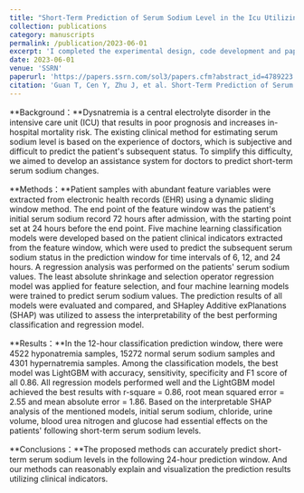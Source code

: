 ```yaml
---
title: "Short-Term Prediction of Serum Sodium Level in the Icu Utilizing Interpretable Machine Learning"
collection: publications
category: manuscripts
permalink: /publication/2023-06-01
excerpt: 'I completed the experimental design, code development and paper writing.'
date: 2023-06-01
venue: 'SSRN'
paperurl: 'https://papers.ssrn.com/sol3/papers.cfm?abstract_id=4789223'
citation: 'Guan T, Cen Y, Zhu J, et al. Short-Term Prediction of Serum Sodium Level in the Icu Utilizing Interpretable Machine Learning[J]. Available at SSRN 4789223.'
---
```


**Background：**Dysnatremia is a central electrolyte disorder in the intensive care unit (ICU) that results in poor prognosis and increases in-hospital mortality risk. The existing clinical method for estimating serum sodium level is based on the experience of doctors, which is subjective and difficult to predict the patient's subsequent status. To simplify this difficulty, we aimed to develop an assistance system for doctors to predict short-term serum sodium changes.

**Methods：**Patient samples with abundant feature variables were extracted from electronic health records (EHR) using a dynamic sliding window method. The end point of the feature window was the patient's initial serum sodium record 72 hours after admission, with the starting point set at 24 hours before the end point. Five machine learning classification models were developed based on the patient clinical indicators extracted from the feature window, which were used to predict the subsequent serum sodium status in the prediction window for time intervals of 6, 12, and 24 hours. A regression analysis was performed on the patients' serum sodium values. The least absolute shrinkage and selection operator regression model was applied for feature selection, and four machine learning models were trained to predict serum sodium values. The prediction results of all models were evaluated and compared, and SHapley Additive exPlanations (SHAP) was utilized to assess the interpretability of the best performing classification and regression model.

**Results：**In the 12-hour classification prediction window, there were 4522 hyponatremia samples, 15272 normal serum sodium samples and 4301 hypernatremia samples. Among the classification models, the best model was LightGBM with accuracy, sensitivity, specificity and F1 score of all 0.86. All regression models performed well and the LightGBM model achieved the best results with r-square = 0.86, root mean squared error = 2.55 and mean absolute error = 1.86. Based on the interpretable SHAP analysis of the mentioned models, initial serum sodium, chloride, urine volume, blood urea nitrogen and glucose had essential effects on the patients' following short-term serum sodium levels.

**Conclusions：**The proposed methods can accurately predict short-term serum sodium levels in the following 24-hour prediction window. And our methods can reasonably explain and visualization the prediction results utilizing clinical indicators.
